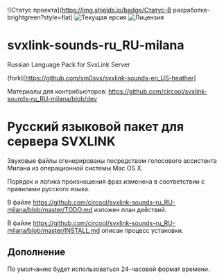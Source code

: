 ![Статус проекта](https://img.shields.io/badge/Статус-В разработке-brightgreen?style=flat)
![Текущая ерсия](https://img.shields.io/badge/Версия-1.4.3-blue?style=flat)
![Лицензия](https://img.shields.io/badge/Лицензия-MIT-green?style=flat)

# svxlink-sounds-ru_RU-milana
Russian Language Pack for SvxLink Server

(fork)[https://github.com/sm0svx/svxlink-sounds-en_US-heather]

Материалы для контрибьюторов: https://github.com/circool/svxlink-sounds-ru_RU-milana/blob/dev

Русский языковой пакет для сервера SVXLINK
==========================================

Звуковые файлы сгенерированы посредством голосового ассистента Милана из операционной системы Mac OS X. 

Порядок и логика произношения фраз изменена в соответствии с правилами русского языка.

В файле https://github.com/circool/svxlink-sounds-ru_RU-milana/blob/master/TODO.md изложен план действий.

В файле https://github.com/circool/svxlink-sounds-ru_RU-milana/blob/master/INSTALL.md описан процесс установки.

Дополнение
----------

По умолчанию будет использоваться 24-часовой формат времени.
